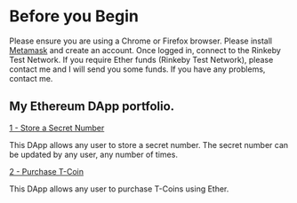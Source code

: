 # Before you Begin

Please ensure you are using a Chrome or Firefox browser. Please install [Metamask](https://metamask.io/download.html) and create an account. Once logged in, connect to the Rinkeby Test Network. If you require Ether funds (Rinkeby Test Network), please contact me and I will send you some funds. If you have any problems, contact me. 

## My Ethereum DApp portfolio.


[1 - Store a Secret Number](https://kassavin.github.io/Secret_Number/)

This DApp allows any user to store a secret number. The secret number can be updated by any user, any number of times.



[2 - Purchase T-Coin](https://github.com/kassavin/T_Coin)

This DApp allows any user to purchase T-Coins using Ether. 

